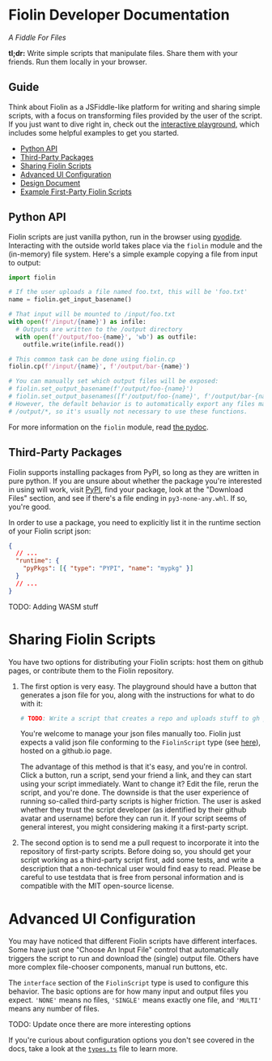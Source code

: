 # Fiolin Developer Documentation

_A Fiddle For Files_

**tl;dr:** Write simple scripts that manipulate files. Share them with your
friends. Run them locally in your browser.

## Guide

Think about Fiolin as a JSFiddle-like platform for writing and sharing simple
scripts, with a focus on transforming files provided by the user of the script.
If you just want to dive right in, check out the
[interactive playground](/playground), which includes some helpful examples to
get you started.

* [Python API](#python-api)
* [Third-Party Packages](#third-party-packages)
* [Sharing Fiolin Scripts](#sharing-fiolin-scripts)
* [Advanced UI Configuration](#advance-ui-configuration)
* [Design Document](./design)
* [Example First-Party Fiolin Scripts][examples]

## Python API <a name="python-api"></a>

Fiolin scripts are just vanilla python, run in the browser using
[pyodide](https://pyodide.org). Interacting with the outside world takes place
via the `fiolin` module and the (in-memory) file system. Here's a simple example
copying a file from input to output:

```py
import fiolin

# If the user uploads a file named foo.txt, this will be 'foo.txt'
name = fiolin.get_input_basename()

# That input will be mounted to /input/foo.txt
with open(f'/input/{name}') as infile:
  # Outputs are written to the /output directory
  with open(f'/output/foo-{name}', 'wb') as outfile:
    outfile.write(infile.read())

# This common task can be done using fiolin.cp
fiolin.cp(f'/input/{name}', f'/output/bar-{name}')

# You can manually set which output files will be exposed:
# fiolin.set_output_basename(f'/output/foo-{name}')
# fiolin.set_output_basenames([f'/output/foo-{name}', f'/output/bar-{name}'])
# However, the default behavior is to automatically export any files matching
# /output/*, so it's usually not necessary to use these functions.
```

For more information on the `fiolin` module, read [the pydoc](./fiolin-module.md).

## Third-Party Packages <a name="third-party-packages"></a>

Fiolin supports installing packages from PyPI, so long as they are written in
pure python. If you are unsure about whether the package you're interested in
using will work, visit [PyPI](https://pypi.org), find your package, look at the
"Download Files" section, and see if there's a file ending in
`py3-none-any.whl`. If so, you're good.

In order to use a package, you need to explicitly list it in the runtime section
of your Fiolin script json:

```json
{
  // ...
  "runtime": {
    "pyPkgs": [{ "type": "PYPI", "name": "mypkg" }]
  }
  // ...
}
```

TODO: Adding WASM stuff

# Sharing Fiolin Scripts <a name="sharing-fiolin-scripts"></a>

You have two options for distributing your Fiolin scripts: host them on github
pages, or contribute them to the Fiolin repository.

1. The first option is very easy. The playground should have a button that
   generates a json file for you, along with the instructions for what to do
   with it:

   ```sh
   # TODO: Write a script that creates a repo and uploads stuff to gh pages
   ```

   You're welcome to manage your json files manually too. Fiolin just expects
   a valid json file conforming to the `FiolinScript` type (see [here][types]),
   hosted on a github.io page.
   
   The advantage of this method is that it's easy, and you're in control. Click
   a button, run a script, send your friend a link, and they can start using
   your script immediately. Want to change it? Edit the file, rerun the script,
   and you're done. The downside is that the user experience of running
   so-called third-party scripts is higher friction. The user is asked whether
   they trust the script developer (as identified by their github avatar and
   username) before they can run it. If your script seems of general interest,
   you might considering making it a first-party script.

2. The second option is to send me a pull request to incorporate it into the
   repository of first-party scripts. Before doing so, you should get your
   script working as a third-party script first, add some tests, and write a
   description that a non-technical user would find easy to read. Please be
   careful to use testdata that is free from personal information and is
   compatible with the MIT open-source license.

# Advanced UI Configuration <a name="advance-ui-configuration"></a>

You may have noticed that different Fiolin scripts have different interfaces.
Some have just one "Choose An Input File" control that automatically triggers
the script to run and download the (single) output file. Others have more
complex file-chooser components, manual run buttons, etc.

The `interface` section of the `FiolinScript` type is used to configure this
behavior. The basic options are for how many input and output files you expect.
`'NONE'` means no files, `'SINGLE'` means exactly one file, and `'MULTI'` means
any number of files.

TODO: Update once there are more interesting options

If you're curious about configuration options you don't see covered in the docs,
take a look at the [`types.ts`][types] file to learn more.

[examples]: https://github.com/peterthenelson/fiolin/blob/main/fiols/
[types]: https://github.com/peterthenelson/fiolin/blob/main/common/types.ts